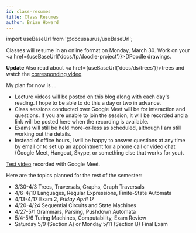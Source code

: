 ```yaml
---
id: class-resumes
title: Class Resumes
author: Brian Howard
---
```

import useBaseUrl from '@docusaurus/useBaseUrl';

Classes will resume in an online format on Monday, March 30. Work on your <a href={useBaseUrl('docs/fp/doodle-project')}>DPoodle</a> drawings.

**Update** Also read about <a href={useBaseUrl('docs/ds/trees')}>trees</a> and watch the [corresponding video](https://drive.google.com/file/d/1f8ITxdH2qX0i8Lse-rrnEap6X3vt-njA/view).

My plan for now is ... <!--truncate--> 

* Lecture videos will be posted on this blog along with each day's reading. I hope to be able to do this a day or two in advance.
* Class sessions conducted over Google Meet will be for interaction and questions. If you are unable to join the session, it will be
recorded and a link will be posted here when the recording is available.
* Exams will still be held more-or-less as scheduled, although I am still working out the details.
* Instead of office hours, I will be happy to answer questions at any time by email or to set up an appointment for a phone call or video chat (Google Meet, Hangout, Skype, or something else that works for you).

[Test video](https://drive.google.com/file/d/1aHHNtoY_B1v0JsADDju_Y-bUrNHRmzcC/view) recorded with Google Meet.

Here are the topics planned for the rest of the semester:
* 3/30-4/3 Trees, Traversals, Graphs, Graph Traversals
* 4/6-4/10 Languages, Regular Expressions, Finite-State Automata
* 4/13-4/17 Exam 2, *Friday April 17*
* 4/20-4/24 Sequential Circuits and State Machines
* 4/27-5/1 Grammars, Parsing, Pushdown Automata
* 5/4-5/6 Turing Machines, Computability, Exam Review
* Saturday 5/9 (Section A) or Monday 5/11 (Section B) Final Exam